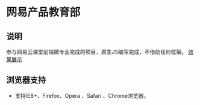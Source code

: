 # 网易产品教育部

## 说明

参与网易云课堂前端微专业完成的项目，原生JS编写完成，不借助任何框架。
[效果展示](http://www.zjresume.com/project/163EDU/)

## 浏览器支持
* 支持IE8+、Firefox、Opera 、Safari 、Chrome浏览器。
